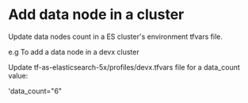 # Add data node in a cluster
Update data nodes count in a ES cluster's environment tfvars file.

e.g To add a data node in a devx cluster

Update tf-as-elasticsearch-5x/profiles/devx.tfvars file for a data_count value:

'data_count="6"
